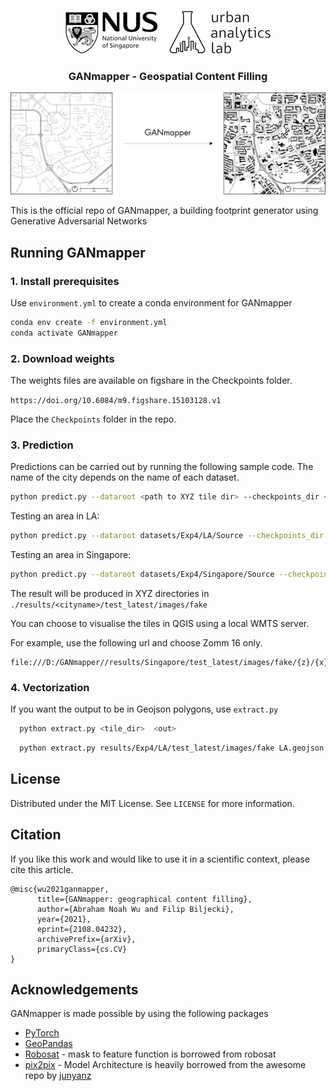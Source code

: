 <p align="center">
  <a href="https://ual.sg/">
    <img src="images/logo.jpg" alt="Logo">
  </a>
  <h3 align="center">GANmapper - Geospatial Content Filling</h3>
  <a >
    <img src="images/Summary.jpg" alt="Logo">
  </a>
</p>

This is the official repo of GANmapper, a building footprint generator using Generative Adversarial Networks

## Running GANmapper 
### 1. Install prerequisites

Use `environment.yml` to create a conda environment for GANmapper

  ```sh
  conda env create -f environment.yml
  conda activate GANmapper
  ```

### 2. Download weights
The weights files are available on figshare in the Checkpoints folder.

```https://doi.org/10.6084/m9.figshare.15103128.v1```

Place the `Checkpoints` folder in the repo.
### 3. Prediction
Predictions can be carried out by running the following sample code. The name of the city depends on the name of each dataset.
 ```sh
 python predict.py --dataroot <path to XYZ tile dir> --checkpoints_dir <path to checkpoint> --name <cityname> 
  ```

Testing an area in LA:
 ```sh
 python predict.py --dataroot datasets/Exp4/LA/Source --checkpoints_dir checkpoints/Exp3 --name LA 
  ```

Testing an area in Singapore:
 ```sh
 python predict.py --dataroot datasets/Exp4/Singapore/Source --checkpoints_dir checkpoints/Exp3 --name Singapore 
  ```

The result will be produced in XYZ directories in `./results/<cityname>/test_latest/images/fake`

You can choose to visualise the tiles in QGIS using a local WMTS server.

For example, use the following url and choose Zomm 16 only.

```
file:///D:/GANmapper//results/Singapore/test_latest/images/fake/{z}/{x}/{y}.png
```

### 4. Vectorization

If you want the output to be in Geojson polygons, use `extract.py`

```sh
  python extract.py <tile_dir>  <out> 
```

```sh
  python extract.py results/Exp4/LA/test_latest/images/fake LA.geojson
```

<!-- 
### Data Preparation
XYZ tiles can be prepared using QGIS. A script is prepared to 
### Training

python train.py --dataroot /dataset/Exp1/Color --name <Exp name> --model pix2pix --netG resnet_9blocks


 ```sh
  python train.py --dataroot  --name <exp name> --model pix2pix --netG resnet_9blocks
  ```
LICENSE -->

## License

Distributed under the MIT License. See `LICENSE` for more information.

<!-- CONTACT -->

<!-- ## Contact

Your Name - [@your_twitter](https://twitter.com/your_username) - email@example.com

Project Link: [https://github.com/your_username/repo_name](https://github.com/your_username/repo_name) -->

## Citation

If you like this work and would like to use it in a scientific context, please cite this article.
```
@misc{wu2021ganmapper,
      title={GANmapper: geographical content filling}, 
      author={Abraham Noah Wu and Filip Biljecki},
      year={2021},
      eprint={2108.04232},
      archivePrefix={arXiv},
      primaryClass={cs.CV}
}
```
<!-- ACKNOWLEDGEMENTS -->
## Acknowledgements

GANmapper is made possible by using the following packages

* [PyTorch](https://pytorch.org/)
* [GeoPandas](https://geopandas.org/)
* [Robosat](https://github.com/mapbox/robosat) - 
 mask to feature function is borrowed from robosat
* [pix2pix](https://github.com/junyanz/pytorch-CycleGAN-and-pix2pix) - 
Model Architecture is heavily borrowed from the awesome repo by [junyanz](https://github.com/junyanz)